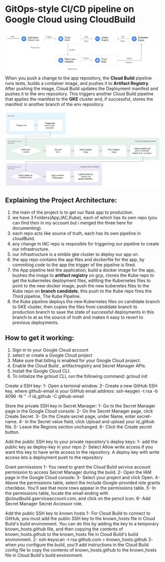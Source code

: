 # GitOps-style CI/CD pipeline on Google Cloud using CloudBuild

![SArchitecture](/Images/git-flow.PNG)
When you push a change to the app repository, the **Cloud Build** pipeline runs tests, builds a container image, and pushes it to **Artifact Registry**. After pushing the image, Cloud Build updates the Deployment manifest and pushes it to the env repository. This triggers another Cloud Build pipeline that applies the manifest to the **GKE** cluster and, if successful, stores the manifest in another branch of the env repository.

![CArchitecture](/Images/gitflow.PNG)


## Explaining the Project Architecture:
1. the main of the project is to get our flask app to production.
2. we have 3 Folders(App,IAC,Kube), each of which has its own repo (you can find then in my account but i merged the three here for documenting).
3. each repo acts like source of truth, each has its own pipeline in cloudBuild.
4. any change in IAC repo is resposible for triggering our pipeline to create our infrastructure.
5. our infrastructure is a simble gke cluster to deploy our app on.
6. the app repo contains the app files and dockerfile for the app, by commiting code to the app the trigger of the pipeline is fired.
7. the App pipeline test the application, build a docker image for the app, bushes the image to **artifact registry** on gcp, clones the Kube repo to get the kubernetes deployment files, editting the Kubernetes files to point to the new docker image, push the new kubenetes files to the Kube repo on **branch candidate**, this push to the Kube repo fires the Third pipeline, The Kube Pipeline.
8. the Kube pipeline deploys the new Kubernetes files on candidate branch to GKE cluster, then copies the files from candidate branch to production branch to save the state of successful deployments in this branch to at as the source of truth and makes it easy to revert to previous deployments.


## How to get it working:
1. Sign in to your Google Cloud account
2. select or create a Google Cloud project
3. Make sure that billing is enabled for your Google Cloud project.
4. Enable the Cloud Build , artifactregistry and Secret Manager APIs.
5. Install the Google Cloud CLI.
6. To initialize the gcloud CLI, run the following command: gcloud init

Create a SSH key:
1- Open a terminal window.
2- Create a new GitHub SSH key, where github-email is your GitHub email address:
ssh-keygen -t rsa -b 4096 -N '' -f id_github -C github-email

Store the private SSH key in Secret Manager:
1- Go to the Secret Manager page in the Google Cloud console:
2- On the Secret Manager page, click Create Secret.
3- On the Create secret page, under Name, enter secret-name.
4- In the Secret value field, click Upload and upload your id_github file.
5- Leave the Regions section unchanged.
6- Click the Create secret button.

Add the public SSH key to your private repository's deploy keys:
1- add the public key as deploy-key in your repo
2- Select Allow write access if you want this key to have write access to the repository. A deploy key with write access lets a deployment push to the repository

Grant permissions
1- You need to grant the Cloud Build service account permission to access Secret Manager during the build.
2- Open the IAM page in the Google Cloud console:
3- Select your project and click Open.
4- Above the permissions table, select the Include Google-provided role grants checkbox.
You'll see that more rows appear in the permissions table.
5- In the permissions table, locate the email ending with @cloudbuild.gserviceaccount.com, and click on the pencil icon.
6- Add Secret Manager Secret Accessor role.

Add the public SSH key to known hosts
1- For Cloud Build to connect to GitHub, you must add the public SSH key to the known_hosts file in Cloud Build's build environment. You can do this by adding the key to a temporary known_hosts.github file, and then copying the contents of known_hosts.github to the known_hosts file in Cloud Build's build environment.
2- ssh-keyscan -t rsa github.com > known_hosts.github
3- when you configure the build, you'll add instructions in the Cloud Build config file to copy the contents of known_hosts.github to the known_hosts file in Cloud Build's build environment.
